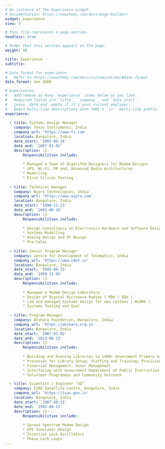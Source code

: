 ```yaml
---
# An instance of the Experience widget.
# Documentation: https://wowchemy.com/docs/page-builder/
widget: experience
view: 5

# This file represents a page section.
headless: true

# Order that this section appears on the page.
weight: 40

title: Experience
subtitle:

# Date format for experience
#   Refer to https://wowchemy.com/docs/customization/#date-format
date_format: Jan 2006

# Experiences.
#   Add/remove as many `experience` items below as you like.
#   Required fields are `title`, `company`, and `date_start`.
#   Leave `date_end` empty if it's your current employer.
#   Begin multi-line descriptions with YAML's `|2-` multi-line prefix.
experience:
 
  - title: Systems Design Manager
    company: Texas Instruments, India
    company_url: 'https://www.ti.com'
    location: Bangalore, India
    date_start: '2002-06-16'
    date_end: '2007-01-02'
    description: |2-
        Responsibilities include:
        
        * Managed a Team of Algorithm Designers for Modem Designs
        * GPS, Wi-Fi, FM and, Advanced Radio Architectures
        * Modelling 
        * First Silicon Testing
        
  - title: Technical Manager
    company: Wipro Technologies, India
    company_url: 'https://www.wipro.com'
    location: Bangalore, India
    date_start: '1998-11-23'
    date_end: '2002-06-15'
    description: |2-
        Responsibilities include:
        
        * Design Consultancy on Electronics Hardware and Software Designs
        * Systems Modelling 
        * Analog Design and RF Design
        * Pre-Sales
    
  - title: Senior Program Manager
    company: Centre for Development of Telematics, India
    company_url: 'https://www.cdot.in'
    location: Bangalore, India
    date_start: '1992-06-15'
    date_end: '1998-11-05'
    description: |2-
        Responsibilities include:
        
        * Managed a Modem Design Laboratory 
        * Design of Digital Microwave Radios ( PDH / SDH )
        * Led and managed Systems Design for new systems ( WCDMA )
        * Systems Testing and Qual
        
  - title: Program Manager
    company: Akshara Foundation, Bangalore, India
    company_url: 'https://akshara.org.in'
    location: Bangalore, India
    date_start: '2007-01-02'
    date_end: '2013-06-13'
    description: |2-
        Responsibilities include:
        
        * Building and Running Libraries in 1400+ Government Primary Schools
        * Processes for Library Setup; Staffing and Training; Provisioning; Operations; Assessment
        * Financial Management; Donor Management
        * Interfacing with Government Department of Public Instruction
        * Volunteer Programmes and Community Outreach

  - title: Scientist / Engineer "SD"
    company: ISRO Satellite Centre, Bangalore, India
    company_url: 'https://isac.gov.in'
    location: Bangalore, India
    date_start: '1987-06-15'
    date_end: '1992-06-13'
    description: |2-
        Responsibilities include:
        
        * Spread Spectrum Modem Design
        * GPS Simulator Design
        * Injection Lock Oscillators
        * Phase Lock Loops
---
```

